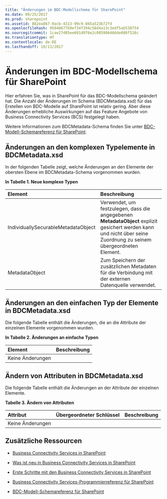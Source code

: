 ```yaml
---
title: "Änderungen im BDC-Modellschema für SharePoint"
ms.date: 09/25/2017
ms.prod: sharepoint
ms.assetid: 882ea867-9acb-4313-99c9-865a523b72fd
ms.openlocfilehash: 95048677b9ef34f394c58d4a13c3edf5ab538754
ms.sourcegitcommit: 1cae27d85ee691d976e2c085986466de088f526c
ms.translationtype: HT
ms.contentlocale: de-DE
ms.lasthandoff: 10/13/2017
---
```

# <a name="changes-in-the-bdc-model-schema-for-sharepoint"></a>Änderungen im BDC-Modellschema für SharePoint
Hier erfahren Sie, was in SharePoint für das BDC-Modellschema geändert hat. Die Anzahl der Änderungen im Schema (BDCMetadata.xsd) für das Erstellen von BDC-Modelle auf SharePoint ist relativ gering. Aber diese Änderungen erhebliche Auswirkungen auf das Feature Angebote von Business Connectivity Services (BCS) festgelegt haben.
  
    
    

Weitere Informationen zum BDCMetadata-Schema finden Sie unter  [BDC-Modell-Schemareferenz für SharePoint](bdc-model-schema-reference-for-sharepoint.md).
## <a name="changes-to-complex-type-elements-in-bdcmetadataxsd"></a>Änderungen an den komplexen Typelemente in BDCMetadata.xsd
<a name="bkmk_ChangesToElements"> </a>

In der folgenden Tabelle zeigt, welche Änderungen an den Elemente der obersten Ebene im BDCMetadata-Schema vorgenommen wurden.
  
    
    

**In Tabelle 1. Neue komplexe Typen**


|**Element**|**Beschreibung**|
|:-----|:-----|
|IndividuallySecurableMetadataObject  <br/> |Verwendet, um festzulegen, dass die angegebenen **MetadataObject** explizit gesichert werden kann und nicht über seine Zuordnung zu seinem übergeordneten Element. <br/> |
|MetadataObject  <br/> |Zum Speichern der zusätzlichen Metadaten für die Verbindung mit der externen Datenquelle verwendet.  <br/> |
   

## <a name="changes-to-simple-type-elements-in-bdcmetadataxsd"></a>Änderungen an den einfachen Typ der Elemente in BDCMetadata.xsd
<a name="bkmk_ChangesToSimpleTypes"> </a>

Die folgende Tabelle enthält die Änderungen, die an die Attribute der einzelnen Elemente vorgenommen wurden.
  
    
    

**In Tabelle 2. Änderungen an einfache Typen**


|**Element**|**Beschreibung**|
|:-----|:-----|
|Keine Änderungen  <br/> ||
   

## <a name="changes-to-attributes-in-bdcmetadataxsd"></a>Ändern von Attributen in BDCMetadata.xsd
<a name="bkmk_ChangesToAttributes"> </a>

Die folgende Tabelle enthält die Änderungen an der Attribute der einzelnen Elemente.
  
    
    

**Tabelle 3. Ändern von Attributen**


|**Attribut**|**Übergeordneter Schlüssel**|**Beschreibung**|
|:-----|:-----|:-----|
|Keine Änderungen  <br/> |||
   

## <a name="additional-resources"></a>Zusätzliche Ressourcen
<a name="bkmk_AdditionalResources"> </a>


-  [Business Connectivity Services in SharePoint](business-connectivity-services-in-sharepoint.md)
    
  
-  [Was ist neu in Business Connectivity Services in SharePoint](what-s-new-in-business-connectivity-services-in-sharepoint.md)
    
  
-  [Erste Schritte mit den Business Connectivity Services in SharePoint](get-started-with-business-connectivity-services-in-sharepoint.md)
    
  
-  [Business Connectivity Services-Programmierreferenz für SharePoint](business-connectivity-services-programmers-reference-for-sharepoint.md)
    
  
-  [BDC-Modell-Schemareferenz für SharePoint](bdc-model-schema-reference-for-sharepoint.md)
    
  

